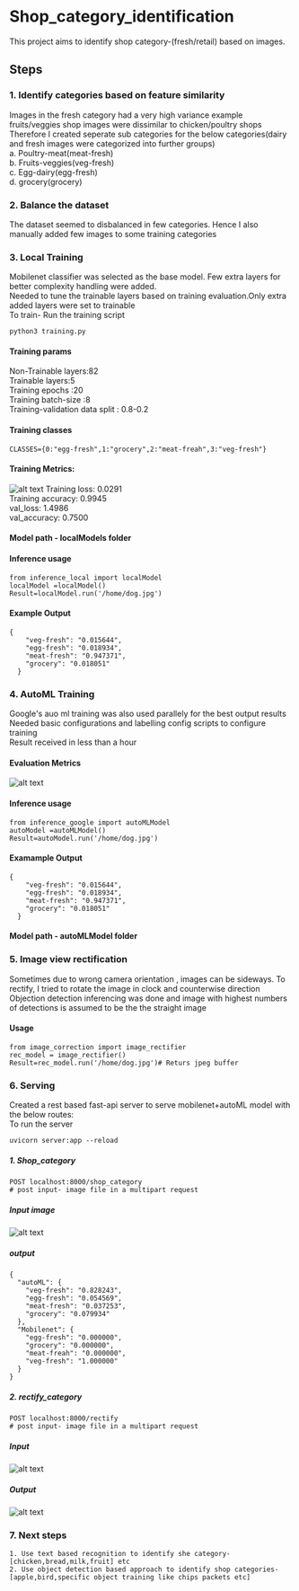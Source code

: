 # Shop_category_identification
This project aims to identify shop category-(fresh/retail) based on images.

## Steps
### 1. Identify categories based on feature similarity<br>
Images in the fresh category had a very high variance example fruits/veggies shop images were dissimilar to chicken/poultry shops<br>
Therefore I created seperate sub categories for the below categories(dairy and fresh images were categorized into further groups)<br>
a. Poultry-meat(meat-fresh)<br>
b. Fruits-veggies(veg-fresh)<br>
c. Egg-dairy(egg-fresh)<br>
d. grocery(grocery)<br>

### 2. Balance the dataset 
The dataset seemed to disbalanced in few categories. Hence I also manually added few images to some training categories<br>

### 3. Local Training 
Mobilenet classifier was selected as the base model. Few extra layers for better complexity handling were added.<br>
Needed to tune the trainable layers based on training evaluation.Only extra added layers were set to trainable<br>
To train- Run the training script
```
python3 training.py
```
#### Training params<br>
Non-Trainable layers:82<br>
Trainable layers:5<br>
Training epochs :20<br>
Training batch-size :8<br>
Training-validation data split : 0.8-0.2
#### Training classes
```
CLASSES={0:"egg-fresh",1:"grocery",2:"meat-freah",3:"veg-fresh"}
```
#### Training Metrics:
![alt text](https://raw.githubusercontent.com/saurabh1993/shop_category_identification/master/local_evaluation.png)
Training loss: 0.0291 <br>
Training accuracy: 0.9945<br>
val_loss: 1.4986 <br>
val_accuracy: 0.7500 <br>
#### Model path - localModels folder
#### Inference usage
```
from inference_local import localModel
localModel =localModel()
Result=localModel.run('/home/dog.jpg')
```
#### Example Output
```
{
    "veg-fresh": "0.015644",
    "egg-fresh": "0.018934",
    "meat-fresh": "0.947371",
    "grocery": "0.018051"
  }
```
### 4. AutoML Training
Google's auo ml training was also used parallely for the best output results<br>
Needed basic configurations and labelling config scripts to configure training<br>
Result received in less than a hour<br>
#### Evaluation Metrics
![alt text](https://raw.githubusercontent.com/saurabh1993/shop_category_identification/master/evaluation.png)

#### Inference usage
```
from inference_google import autoMLModel
autoModel =autoMLModel()
Result=autoModel.run('/home/dog.jpg')
```
#### Examample Output
```
{
    "veg-fresh": "0.015644",
    "egg-fresh": "0.018934",
    "meat-fresh": "0.947371",
    "grocery": "0.018051"
  }
```
#### Model path - autoMLModel folder
### 5. Image view rectification
Sometimes due to wrong camera orientation , images can be sideways. To rectify, I tried to rotate the image in clock and counterwise direction<br>
Objection detection inferencing was done and image with highest numbers of detections is assumed to be the the straight image

#### Usage
```
from image_correction import image_rectifier
rec_model = image_rectifier()
Result=rec_model.run('/home/dog.jpg')# Returs jpeg buffer

```
### 6. Serving
Created a rest based fast-api server to serve mobilenet+autoML model with the below routes:<br>
To run the server<br>
```
uvicorn server:app --reload
```
##### 1. Shop_category
```
POST localhost:8000/shop_category
# post input- image file in a multipart request
```
##### Input image
![alt text](https://raw.githubusercontent.com/saurabh1993/shop_category_identification/master/temp.jpeg)
##### output
```
{
  "autoML": {
    "veg-fresh": "0.828243",
    "egg-fresh": "0.054569",
    "meat-fresh": "0.037253",
    "grocery": "0.079934"
  },
  "Mobilenet": {
    "egg-fresh": "0.000000",
    "grocery": "0.000000",
    "meat-freah": "0.000000",
    "veg-fresh": "1.000000"
  }
}
```
##### 2. rectify_category
```
POST localhost:8000/rectify
# post input- image file in a multipart request
```
##### Input
![alt text](https://raw.githubusercontent.com/saurabh1993/shop_category_identification/master/side.jpeg)
##### Output
![alt text](https://raw.githubusercontent.com/saurabh1993/shop_category_identification/master/right.jpeg)


### 7. Next steps
    1. Use text based recognition to identify she category-[chicken,bread,milk,fruit] etc
    2. Use object detection based approach to identify shop categories-[apple,bird,specific object training like chips packets etc]


